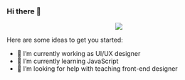 ### Hi there 👋

<p align="center">
  <img src="https://media-exp1.licdn.com/dms/image/C4E16AQF68lZb3j1rxQ/profile-displaybackgroundimage-shrink_350_1400/0/1628664043385?e=1634774400&v=beta&t=Xo3dbQqxaZT7thaaKlyO7aFdnT2-SCpmk6uU7Z35byk" />
</p>
Here are some ideas to get you started:

- 🔭 I’m currently working as UI/UX designer 
- 🌱 I’m currently learning JavaScript
- 🤔 I’m looking for help with teaching front-end designer

